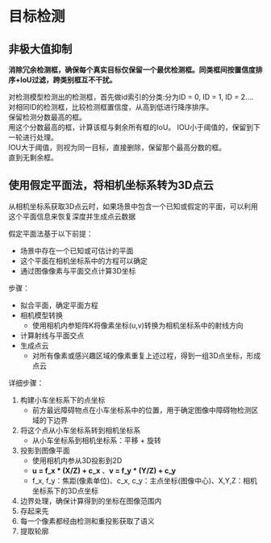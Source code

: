 # 目标检测

## 非极大值抑制
**消除冗余检测框，确保每个真实目标仅保留一个最优检测框。同类框间按置信度排序+IoU过滤，跨类别框互不干扰。**

对检测模型检测出的检测框，首先做id索引的分类:分为ID = 0, ID = 1, ID = 2....  
对相同ID的检测框，比较检测框置信度，从高到低进行降序排序。  
保留检测分数最高的框。  
用这个分数最高的框，计算该框与剩余所有框的IoU。 
IOU小于阈值的，保留到下一轮进行处理。  
IOU大于阈值，则视为同一目标，直接删除，保留那个最高分数的框。  
直到无剩余框。



## 使用假定平面法，将相机坐标系转为3D点云
从相机坐标系获取3D点云时，如果场景中包含一个已知或假定的平面，可以利用这个平面信息来恢复深度并生成点云数据  

假定平面法基于以下前提：
- 场景中存在一个已知或可估计的平面
- 这个平面在相机坐标系中的方程可以确定
- 通过图像像素与平面交点计算3D坐标

步骤：
- 拟合平面，确定平面方程
- 相机模型转换
  - 使用相机内参矩阵K将像素坐标(u,v)转换为相机坐标系中的射线方向
- 计算射线与平面交点
- 生成点云
  - 对所有像素或感兴趣区域的像素重复上述过程，得到一组3D点坐标，形成点云

详细步骤：
1. 构建小车坐标系下的点坐标
   - 前方最远障碍物点在小车坐标系中的位置，用于确定图像中障碍物检测区域的下边界
2. 将这个点从小车坐标系转到相机坐标系
   - 从小车坐标系到相机坐标系：平移 + 旋转
4. 投影到图像平面
   - 使用相机内参从3D投影到2D
   - **u = f_x * (X/Z) + c_x** 、**v = f_y * (Y/Z) + c_y**
   - f_x, f_y：焦距(像素单位)、c_x, c_y：主点坐标(图像中心)、X,Y,Z：相机坐标系下的3D点坐标
5. 边界处理，确保计算得到的坐标在图像范围内
6. 存起来先
7. 每一个像素都经由检测和重投影获取了语义
8. 提取轮廓
